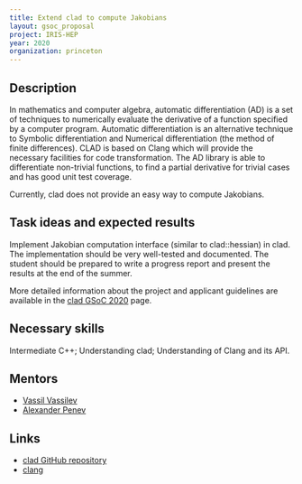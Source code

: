 ```yaml
---
title: Extend clad to compute Jakobians
layout: gsoc_proposal
project: IRIS-HEP
year: 2020
organization: princeton
---
```


## Description

In mathematics and computer algebra, automatic differentiation (AD) is a set of techniques to numerically evaluate the derivative of a function specified by a computer program. Automatic differentiation is an alternative technique to Symbolic differentiation and Numerical differentiation (the method of finite differences). CLAD is based on Clang which will provide the necessary facilities for code transformation. The AD library is able to differentiate non-trivial functions, to find a partial derivative for trivial cases and has good unit test coverage.

Currently, clad does not provide an easy way to compute Jakobians.

## Task ideas and expected results

Implement Jakobian computation interface (similar to clad::hessian) in clad. The implementation should be very well-tested and documented. The student should be prepared to write a progress report and present the results at the end of the summer.

More detailed information about the project and applicant guidelines are available in the [clad GSoC 2020](https://github.com/vgvassilev/clad/wiki/GSoC-2020) page.

## Necessary skills

Intermediate C++; Understanding clad; Understanding of Clang and its API.

## Mentors

  * [Vassil Vassilev](mailto:vvasilev@cern.ch)
  * [Alexander Penev](mailto:alexander_penev@yahoo.com)

## Links

  * [clad GitHub repository](https://github.com/vgvassilev/clad)
  * [clang](http://clang.llvm.org)
